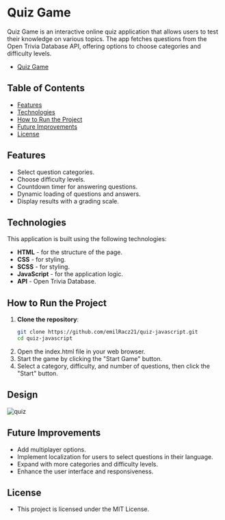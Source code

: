 # Quiz Game

Quiz Game is an interactive online quiz application that allows users to test their knowledge on various topics. The app fetches questions from the Open Trivia Database API, offering options to choose categories and difficulty levels.
- [Quiz Game](https://quiz-game-er.netlify.app/)

## Table of Contents

- [Features](#features)
- [Technologies](#technologies)
- [How to Run the Project](#how-to-run-the-project)
- [Future Improvements](#future-improvements)
- [License](#license)

## Features

- Select question categories.
- Choose difficulty levels.
- Countdown timer for answering questions.
- Dynamic loading of questions and answers.
- Display results with a grading scale.

## Technologies

This application is built using the following technologies:

- **HTML** - for the structure of the page.
- **CSS** - for styling.
- **SCSS** - for styling.
- **JavaScript** - for the application logic.
- **API** - Open Trivia Database.

## How to Run the Project

1. **Clone the repository**:
   ```bash
   git clone https://github.com/emilRacz21/quiz-javascript.git
   cd quiz-javascript
2. Open the index.html file in your web browser.
3. Start the game by clicking the "Start Game" button.
4. Select a category, difficulty, and number of questions, then click the "Start" button.

## Design

![quiz](https://github.com/user-attachments/assets/5ee271fe-e6eb-4e9a-9206-2485a145fba3)

## Future Improvements

- Add multiplayer options.
- Implement localization for users to select questions in their language.
- Expand with more categories and difficulty levels.
- Enhance the user interface and responsiveness.

## License

- This project is licensed under the MIT License.
